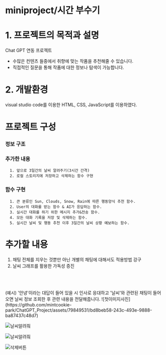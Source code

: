 # miniproject/시간 부수기

# 1. 프로젝트의 목적과 설명

   Chat GPT 연동 프로젝트
   * 수많은 컨텐츠 들중에서 취향에 맞는 작품을 추천해줄 수 있습니다.
   * 직접적인 질문을 통해 작품에 대한 정보나 탐색이 가능합니다.

# 2. 개발환경

   visual studio code를 이용한 HTML, CSS, JavaScript를 이용하였다.

# 프로젝트 구성
   ### 정보 구조


      
   ### 추가한 내용
      1. 앞으로 3일간의 날씨 알려주기(3시간 간격)
      2. 로컬 스토리지에 저장하고 삭제하는 함수 구현
      
   ### 함수 구현
      1. 큰 분류인 Sun, Clouds, Snow, Rain에 따른 행동양식 추천 함수.
      2. User의 대화를 받는 함수 & AI가 응답하는 함수.
      3. 실시간 대화를 하기 위한 메시지 추가&전송 함수.
      4. 모든 대화 기록을 저장 및 삭제하는 함수.
      5. 실시간 날씨 및 행동 추천 이후 3일간의 날씨 상황 예보하는 함수.
     
# 추가할 내용
   1. 채팅 전체를 지우는 것뿐만 아닌 개별의 채팅에 대해서도 적용방법 강구<br>
   2. 날씨 그래프를 활용한 가독성 증진<br>
   <br>
   <br>
   <br>
   (예시)
   '안녕'이라는 대답이 들어 있을 시 인사로 응대하고
   '날씨'와 관련된 채팅이 들어오면 날씨 정보 조회한 후
   관련 내용을 전달해줍니다.
   ![첫이미지사진](https://github.com/mintcookie-park/ChatGPT_Project/assets/79849531/bd8beb58-243c-493e-9888-ba87437c48d7)


   ![날씨알려줘](https://github.com/mintcookie-park/ChatGPT_Project/assets/79849531/4762fc49-90a1-4315-a0c5-c93a49d40dfd)

   ![날씨알려줘](https://github.com/mintcookie-park/ChatGPT_Project/assets/79849531/7768bba4-dab3-46f7-8b46-d8f542a6755e)

   ![삭제버튼](https://github.com/mintcookie-park/ChatGPT_Project/assets/79849531/81e4a1ea-7061-4ab1-a663-1620d6eec2e4)
